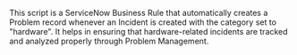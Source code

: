 This script is a ServiceNow Business Rule that automatically creates a Problem record whenever an Incident is created with the category set to "hardware". 
It helps in ensuring that hardware-related incidents are tracked and analyzed properly through Problem Management.
